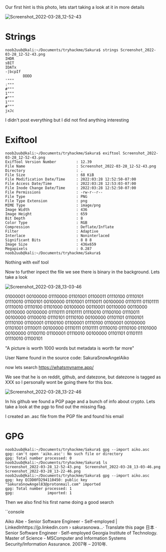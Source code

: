 Our first hint is this photo, lets start taking a look at it in more details

![Screenshot_2022-03-28_12-52-43](https://user-images.githubusercontent.com/68706090/160476067-126b5ae3-49fe-40dc-8e8d-3dd74dc710c7.png)

# Strings

```console
noob2uub@kali:~/Documents/tryhackme/Sakura$ strings Screenshot_2022-03-28_12-52-43.png 
IHDR
sBIT
IDATx
-|bcpIf
        DDDD
'"""
:"""
#"""
1"""
#"""
1"""
#"""
jxJc
```
I didn't post everything but I did not find anything interesting

# Exiftool

```console
noob2uub@kali:~/Documents/tryhackme/Sakura$ exiftool Screenshot_2022-03-28_12-52-43.png 
ExifTool Version Number         : 12.39
File Name                       : Screenshot_2022-03-28_12-52-43.png
Directory                       : .
File Size                       : 68 KiB
File Modification Date/Time     : 2022:03:28 12:52:50-07:00
File Access Date/Time           : 2022:03:28 12:53:03-07:00
File Inode Change Date/Time     : 2022:03:28 12:52:50-07:00
File Permissions                : -rw-r--r--
File Type                       : PNG
File Type Extension             : png
MIME Type                       : image/png
Image Width                     : 436
Image Height                    : 659
Bit Depth                       : 8
Color Type                      : RGB
Compression                     : Deflate/Inflate
Filter                          : Adaptive
Interlace                       : Noninterlaced
Significant Bits                : 8 8 8
Image Size                      : 436x659
Megapixels                      : 0.287
noob2uub@kali:~/Documents/tryhackme/Sakura$ 
```
Nothing with exif tool

Now to further inpect the file we see there is binary in the background. Lets take a look 

![Screenshot_2022-03-28_13-03-46](https://user-images.githubusercontent.com/68706090/160477851-88be5f7e-4090-4e51-9d7f-50f425ba46b5.png)

01000001 00100000 01110000  01101001 01100011 01110100  01110101 01110010 01100101  00100000 01101001 01110011  00100000 01110111 01101111  01110010 01110100 01101000  00100000 00110001 00110000  00110000 00110000 00100000  01110111 01101111 01110010  01100100 01110011 00100000  01100010 01110101 01110100  00100000 01101101 01100101  01110100 01100001 01100100  01100001 01110100 01100001  00100000 01101001 01110011  00100000 01110111 01101111  01110010 01110100 01101000  00100000 01100110 01100001 01110010 00100000 01101101 01101111 01110010 01100101 

"A picture is worth 1000 words but metadata is worth far more"

User Name found in the source code: SakuraSnowAngelAiko

now lets search https://whatsmyname.app/

We see that he is on reddit, github, and datezone, but datezone is tagged as XXX so I personally wont be going there for this box. 

![Screenshot_2022-03-28_13-22-46](https://user-images.githubusercontent.com/68706090/160480665-b01cd59f-5bc1-48dc-9e69-37ff34d49be4.png)

In his github we found a PGP page and a bunch of info about crypto. Lets take a look at the pgp to find out the missing flag. 

I created an .asc file from the PGP file and found his email

# GPG

```console
noob2uub@kali:~/Documents/tryhackme/Sakura$ gpg --import aiko.asc
gpg: can't open 'aiko.asc': No such file or directory
gpg: Total number processed: 0
noob2uub@kali:~/Documents/tryhackme/Sakura$ ls
Screenshot_2022-03-28_12-52-43.png  Screenshot_2022-03-28_13-03-46.png  Screenshot_2022-03-28_13-22-46.png
noob2uub@kali:~/Documents/tryhackme/Sakura$ gpg --import aiko.asc
gpg: key ECDD0FD294110450: public key "SakuraSnowAngel83@protonmail.com" imported
gpg: Total number processed: 1
gpg:               imported: 1
```
Then we also find his first name doing a good search

``console

Aiko Abe - Senior Software Engineer - Self-employed | LinkedInhttps://jp.linkedin.com › sakurasnowa...· Translate this page
日本 · Senior Software Engineer · Self-employed
Georgia Institute of Technology. Master of Science - MSComputer and Information Systems Security/Information Assurance. 2007年 – 2010年.
```




